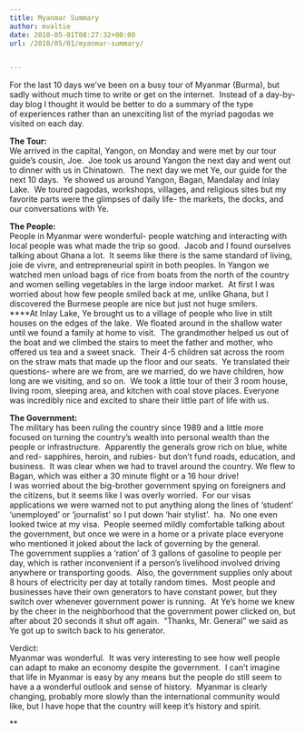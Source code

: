```yaml
---
title: Myanmar Summary
author: mvaltie
date: 2010-05-01T08:27:32+00:00
url: /2010/05/01/myanmar-summary/


---
```

For the last 10 days we&#8217;ve been on a busy tour of Myanmar (Burma), but sadly without much time to write or get on the internet.  Instead of a day-by-day blog I thought it would be better to do a summary of the type of experiences rather than an unexciting list of the myriad pagodas we visited on each day.

**The Tour:  
<span style="font-weight:normal;">We arrived in the capital, Yangon, on Monday and were met by our tour guide&#8217;s cousin, Joe.  Joe took us around Yangon the next day and went out to dinner with us in Chinatown.  The next day we met Ye, our guide for the next 10 days.  Ye showed us around Yangon, Bagan, Mandalay and Inlay Lake.  We toured pagodas, workshops, villages, and religious sites but my favorite parts were the glimpses of daily life- the markets, the docks, and our conversations with Ye. </span>**

**The People:  
<span style="font-weight:normal;">People in Myanmar were wonderful- people watching and interacting with local people was what made the trip so good.  Jacob and I found ourselves talking about Ghana a lot.  It seems like there is the same standard of living, joie de vivre, and entrepreneurial spirit in both peoples. In Yangon we watched men unload bags of rice from boats from the north of the country and women selling vegetables in the large indoor market.  At first I was worried about how few people smiled back at me, unlike Ghana, but I discovered the Burmese people are nice but just not huge smilers.<br /> </span>** ******<span style="font-weight:normal;">At Inlay Lake, Ye brought us to a village of people who live in stilt houses on the edges of the lake.  We floated around in the shallow water until we found a family at home to visit.  The grandmother helped us out of the boat and we climbed the stairs to meet the father and mother, who offered us tea and a sweet snack.  Their 4-5 children sat across the room on the straw mats that made up the floor and our seats.  Ye translated their questions- where are we from, are we married, do we have children, how long are we visiting, and so on.  We took a little tour of their 3 room house, living room, sleeping area, and kitchen with coal stove places. Everyone was incredibly nice and excited to share their little part of life with us. </span>** 

**The Government:  
<span style="font-weight:normal;">The military has been ruling the country since 1989 and a little more focused on turning the country&#8217;s wealth into personal wealth than the people or infrastructure.  Apparently the generals grow rich on blue, white and red- sapphires, heroin, and rubies- but don&#8217;t fund roads, education, and business.  It was clear when we had to travel around the country. We flew to Bagan, which was either a 30 minute flight or a 16 hour drive!<br /> I was worried about the big-brother government spying on foreigners and the citizens, but it seems like I was overly worried.  For our visas applications we were warned not to put anything along the lines of &#8216;student&#8217; &#8216;unemployed&#8217; or &#8216;journalist&#8217; so I put down &#8216;hair stylist&#8217;.  ha.  No one even looked twice at my visa.  People seemed mildly comfortable talking about the government, but once we were in a home or a private place everyone who mentioned it joked about the lack of governing by the general.<br /> The government supplies a &#8216;ration&#8217; of 3 gallons of gasoline to people per day, which is rather inconvenient if a person&#8217;s livelihood involved driving anywhere or transporting goods.  Also, the government supplies only about 8 hours of electricity per day at totally random times.  Most people and businesses have their own generators to have constant power, but they switch over whenever government power is running.  At Ye&#8217;s home we knew by the cheer in the neighborhood that the government power clicked on, but after about 20 seconds it shut off again.  &#8220;Thanks, Mr. General&#8221; we said as Ye got up to switch back to his generator. </span>**

**<span style="font-weight:normal;">Verdict</span><span style="font-weight:normal;">:<br /> Myanmar was wonderful.  It was very interesting to see how well people can adapt to make an economy despite the government.  I can&#8217;t imagine that life in Myanmar is easy by any means but the people do still seem to have a a wonderful outlook and sense of history.  Myanmar is clearly changing, probably more slowly than the international community would like, but I have hope that the country will keep it&#8217;s history and spirit.</span>**

**<span style="font-weight:normal;"></p> 

<p>
  </span></strong>
</p>